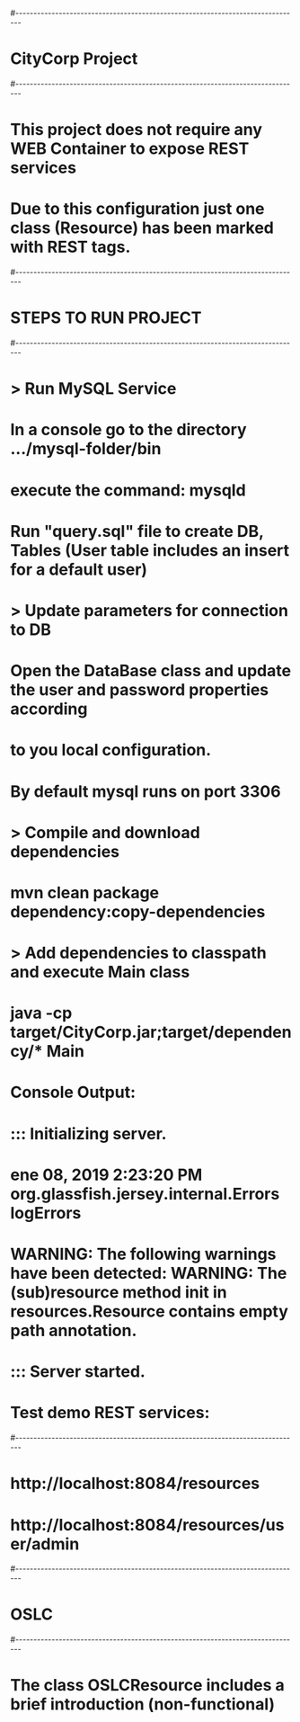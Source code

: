 #-------------------------------------------------------------------------------
# CityCorp Project
#-------------------------------------------------------------------------------
# This project does not require any WEB Container to expose REST services
# Due to this configuration just one class (Resource) has been marked with REST tags.


#-------------------------------------------------------------------------------
# STEPS TO RUN PROJECT
#-------------------------------------------------------------------------------

# > Run MySQL Service
# In a console go to the directory .../mysql-folder/bin
# execute the command: mysqld

# Run "query.sql" file to create DB, Tables (User table includes an insert for a default user)

# > Update parameters for connection to DB
# Open the DataBase class and update the user and password properties according 
# to you local configuration.
# By default mysql runs on port 3306


# > Compile and download dependencies
# mvn clean package dependency:copy-dependencies

# > Add dependencies to classpath and execute Main class
# java -cp target/CityCorp.jar;target/dependency/* Main

# Console Output: 
# ::: Initializing server.
# ene 08, 2019 2:23:20 PM org.glassfish.jersey.internal.Errors logErrors
# WARNING: The following warnings have been detected: WARNING: The (sub)resource method init in resources.Resource contains empty path annotation.
# 
# ::: Server started.


# Test demo REST services:
#-------------------------------------------------------------------------------
# http://localhost:8084/resources
# http://localhost:8084/resources/user/admin


#-------------------------------------------------------------------------------
# OSLC
#-------------------------------------------------------------------------------

# The class OSLCResource includes a brief introduction (non-functional)

